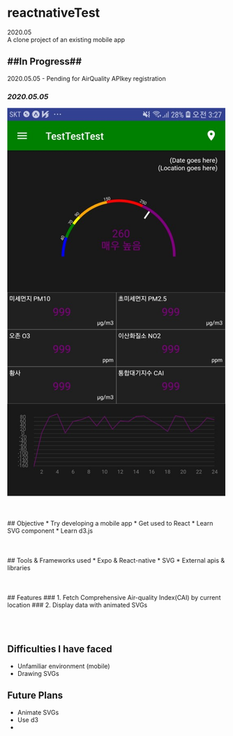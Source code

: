 # reactnativeTest
2020.05
<br>
A clone project of an existing mobile app
## ##In Progress##
2020.05.05 - Pending for AirQuality APIkey registration
### <i>2020.05.05</i>
<img src="https://github.com/lpaqkosw/readmeImages/blob/master/nativetest/prototype.jpg" width="500" height="888">
<br><br><br><br>
## Objective
* Try developing a mobile app
* Get used to React
* Learn SVG component
* Learn d3.js
<br><br><br><br>
## Tools & Frameworks used
* Expo & React-native
* SVG
* External apis & libraries
<br><br><br><br>
## Features
### 1. Fetch Comprehensive Air-quality Index(CAI) by current location
### 2. Display data with animated SVGs
<br><br><br><br>

## Difficulties I have faced
* Unfamiliar environment (mobile)
* Drawing SVGs

## Future Plans
* Animate SVGs
* Use d3
* 
